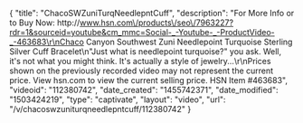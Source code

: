 {
    "title": "ChacoSWZuniTurqNeedlepntCuff",
    "description": "For More Info or to Buy Now: http:\/\/www.hsn.com\/products\/seo\/7963227?rdr=1&sourceid=youtube&cm_mmc=Social-_-Youtube-_-ProductVideo-_-463683\r\nChaco Canyon Southwest Zuni Needlepoint Turquoise Sterling Silver Cuff Bracelet\n\"Just what is needlepoint turquoise?\" you ask. Well, it's not what you might think. It's actually a style of jewelry...\r\nPrices shown on the previously recorded video may not represent the current price.  View hsn.com to view the current selling price. HSN Item #463683",
    "videoid": "112380742",
    "date_created": "1455742371",
    "date_modified": "1503424219",
    "type": "captivate",
    "layout": "video",
    "url": "\/v\/chacoswzuniturqneedlepntcuff\/112380742"
}